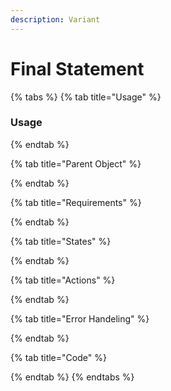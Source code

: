 ```yaml
---
description: Variant
---
```


# Final Statement

{% tabs %}
{% tab title="Usage" %}
### **Usage**
{% endtab %}

{% tab title="Parent Object" %}

{% endtab %}

{% tab title="Requirements" %}

{% endtab %}

{% tab title="States" %}

{% endtab %}

{% tab title="Actions" %}

{% endtab %}

{% tab title="Error Handeling" %}

{% endtab %}

{% tab title="Code" %}

{% endtab %}
{% endtabs %}

